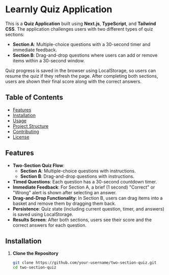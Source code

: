 # Learnly Quiz Application

This is a **Quiz Application** built using **Next.js**, **TypeScript**, and **Tailwind CSS**. The application challenges users with two different types of quiz sections:

- **Section A**: Multiple-choice questions with a 30-second timer and immediate feedback.
- **Section B**: Drag-and-drop questions where users can add or remove items within a 30-second window.

Quiz progress is saved in the browser using LocalStorage, so users can resume the quiz if they refresh the page. After completing both sections, users are shown their final score along with the correct answers.

## Table of Contents

- [Features](#features)
- [Installation](#installation)
- [Usage](#usage)
- [Project Structure](#project-structure)
- [Contributing](#contributing)
- [License](#license)

## Features

- **Two-Section Quiz Flow**:
  - **Section A**: Multiple-choice questions with instructions.
  - **Section B**: Drag-and-drop questions with instructions.
- **Timed Questions**: Each question has a 30-second countdown timer.
- **Immediate Feedback**: For Section A, a brief (1 second) "Correct" or "Wrong" alert is shown after selecting an answer.
- **Drag-and-Drop Functionality**: In Section B, users can drag items into a basket and remove them by dragging them back.
- **Persistence**: Quiz state (including current question, timer, and answers) is saved using LocalStorage.
- **Results Screen**: After both sections, users see their score and the correct answers for each question.

## Installation

1. **Clone the Repository**

   ```bash
   git clone https://github.com/your-username/two-section-quiz.git
   cd two-section-quiz
   ```
